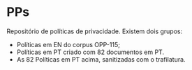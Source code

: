 # PPs

Repositório de políticas de privacidade. Existem dois grupos:
- Políticas em EN do corpus OPP-115;
- Políticas em PT criado com 82 documentos em PT.
- As 82 Políticas em PT acima, sanitizadas com o trafilatura.

